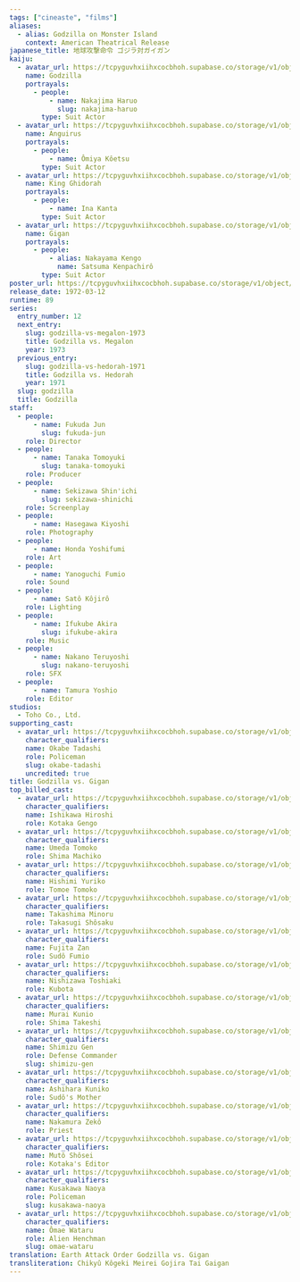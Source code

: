 ```yaml
---
tags: ["cineaste", "films"]
aliases:
  - alias: Godzilla on Monster Island
    context: American Theatrical Release
japanese_title: 地球攻撃命令 ゴジラ対ガイガン
kaiju:
  - avatar_url: https://tcpyguvhxiihxcocbhoh.supabase.co/storage/v1/object/public/godzilla-cineaste-public/content/films/godzilla-vs-gigan-1972/kaiju-avatars/haruo-nakajima-0.jpg?t=2023-09-04T02%3A18%3A00.420Z
    name: Godzilla
    portrayals:
      - people:
          - name: Nakajima Haruo
            slug: nakajima-haruo
        type: Suit Actor
  - avatar_url: https://tcpyguvhxiihxcocbhoh.supabase.co/storage/v1/object/public/godzilla-cineaste-public/content/films/godzilla-vs-gigan-1972/kaiju-avatars/koetsu-omiya-0.jpg?t=2023-09-04T02%3A18%3A24.474Z
    name: Anguirus
    portrayals:
      - people:
          - name: Ômiya Kôetsu
        type: Suit Actor
  - avatar_url: https://tcpyguvhxiihxcocbhoh.supabase.co/storage/v1/object/public/godzilla-cineaste-public/content/films/godzilla-vs-gigan-1972/kaiju-avatars/kanta-ina-0.jpg?t=2023-09-04T02%3A18%3A20.142Z
    name: King Ghidorah
    portrayals:
      - people:
          - name: Ina Kanta
        type: Suit Actor
  - avatar_url: https://tcpyguvhxiihxcocbhoh.supabase.co/storage/v1/object/public/godzilla-cineaste-public/content/films/godzilla-vs-gigan-1972/kaiju-avatars/kenpachiro-satsuma-0.jpg
    name: Gigan
    portrayals:
      - people:
          - alias: Nakayama Kengo
            name: Satsuma Kenpachirô
        type: Suit Actor
poster_url: https://tcpyguvhxiihxcocbhoh.supabase.co/storage/v1/object/public/godzilla-cineaste-public/content/films/godzilla-vs-gigan-1972/posters/godzilla-vs-gigan-1972.jpg
release_date: 1972-03-12
runtime: 89
series:
  entry_number: 12
  next_entry:
    slug: godzilla-vs-megalon-1973
    title: Godzilla vs. Megalon
    year: 1973
  previous_entry:
    slug: godzilla-vs-hedorah-1971
    title: Godzilla vs. Hedorah
    year: 1971
  slug: godzilla
  title: Godzilla
staff:
  - people:
      - name: Fukuda Jun
        slug: fukuda-jun
    role: Director
  - people:
      - name: Tanaka Tomoyuki
        slug: tanaka-tomoyuki
    role: Producer
  - people:
      - name: Sekizawa Shin'ichi
        slug: sekizawa-shinichi
    role: Screenplay
  - people:
      - name: Hasegawa Kiyoshi
    role: Photography
  - people:
      - name: Honda Yoshifumi
    role: Art
  - people:
      - name: Yanoguchi Fumio
    role: Sound
  - people:
      - name: Satô Kôjirô
    role: Lighting
  - people:
      - name: Ifukube Akira
        slug: ifukube-akira
    role: Music
  - people:
      - name: Nakano Teruyoshi
        slug: nakano-teruyoshi
    role: SFX
  - people:
      - name: Tamura Yoshio
    role: Editor
studios:
  - Toho Co., Ltd.
supporting_cast:
  - avatar_url: https://tcpyguvhxiihxcocbhoh.supabase.co/storage/v1/object/public/godzilla-cineaste-public/content/films/godzilla-vs-gigan-1972/cast-avatars/tadashi-okabe-0.jpg
    character_qualifiers:
    name: Okabe Tadashi
    role: Policeman
    slug: okabe-tadashi
    uncredited: true
title: Godzilla vs. Gigan
top_billed_cast:
  - avatar_url: https://tcpyguvhxiihxcocbhoh.supabase.co/storage/v1/object/public/godzilla-cineaste-public/content/films/godzilla-vs-gigan-1972/cast-avatars/hiroshi-ishikawa-0.jpg
    character_qualifiers:
    name: Ishikawa Hiroshi
    role: Kotaka Gengo
  - avatar_url: https://tcpyguvhxiihxcocbhoh.supabase.co/storage/v1/object/public/godzilla-cineaste-public/content/films/godzilla-vs-gigan-1972/cast-avatars/tomoko-umeda-0.jpg
    character_qualifiers:
    name: Umeda Tomoko
    role: Shima Machiko
  - avatar_url: https://tcpyguvhxiihxcocbhoh.supabase.co/storage/v1/object/public/godzilla-cineaste-public/content/films/godzilla-vs-gigan-1972/cast-avatars/yuriko-hishimi-0.jpg
    character_qualifiers:
    name: Hishimi Yuriko
    role: Tomoe Tomoko
  - avatar_url: https://tcpyguvhxiihxcocbhoh.supabase.co/storage/v1/object/public/godzilla-cineaste-public/content/films/godzilla-vs-gigan-1972/cast-avatars/minoru-takashima-0.jpg
    character_qualifiers:
    name: Takashima Minoru
    role: Takasugi Shôsaku
  - avatar_url: https://tcpyguvhxiihxcocbhoh.supabase.co/storage/v1/object/public/godzilla-cineaste-public/content/films/godzilla-vs-gigan-1972/cast-avatars/zan-fujita-0.jpg
    character_qualifiers:
    name: Fujita Zan
    role: Sudô Fumio
  - avatar_url: https://tcpyguvhxiihxcocbhoh.supabase.co/storage/v1/object/public/godzilla-cineaste-public/content/films/godzilla-vs-gigan-1972/cast-avatars/toshiaki-nishizawa-0.jpg
    character_qualifiers:
    name: Nishizawa Toshiaki
    role: Kubota
  - avatar_url: https://tcpyguvhxiihxcocbhoh.supabase.co/storage/v1/object/public/godzilla-cineaste-public/content/films/godzilla-vs-gigan-1972/cast-avatars/kunio-murai-0.jpg
    character_qualifiers:
    name: Murai Kunio
    role: Shima Takeshi
  - avatar_url: https://tcpyguvhxiihxcocbhoh.supabase.co/storage/v1/object/public/godzilla-cineaste-public/content/films/godzilla-vs-gigan-1972/cast-avatars/gen-shimizu-0.jpg
    character_qualifiers:
    name: Shimizu Gen
    role: Defense Commander
    slug: shimizu-gen
  - avatar_url: https://tcpyguvhxiihxcocbhoh.supabase.co/storage/v1/object/public/godzilla-cineaste-public/content/films/godzilla-vs-gigan-1972/cast-avatars/kuniko-ashihara-0.jpg
    character_qualifiers:
    name: Ashihara Kuniko
    role: Sudô's Mother
  - avatar_url: https://tcpyguvhxiihxcocbhoh.supabase.co/storage/v1/object/public/godzilla-cineaste-public/content/films/godzilla-vs-gigan-1972/cast-avatars/zeko-nakamura-0.jpg
    character_qualifiers:
    name: Nakamura Zekô
    role: Priest
  - avatar_url: https://tcpyguvhxiihxcocbhoh.supabase.co/storage/v1/object/public/godzilla-cineaste-public/content/films/godzilla-vs-gigan-1972/cast-avatars/shosei-muto-0.jpg
    character_qualifiers:
    name: Mutô Shôsei
    role: Kotaka's Editor
  - avatar_url: https://tcpyguvhxiihxcocbhoh.supabase.co/storage/v1/object/public/godzilla-cineaste-public/content/films/godzilla-vs-gigan-1972/cast-avatars/naoya-kusakawa-0.jpg
    character_qualifiers:
    name: Kusakawa Naoya
    role: Policeman
    slug: kusakawa-naoya
  - avatar_url: https://tcpyguvhxiihxcocbhoh.supabase.co/storage/v1/object/public/godzilla-cineaste-public/content/films/godzilla-vs-gigan-1972/cast-avatars/wataru-omae-0.jpg
    character_qualifiers:
    name: Ômae Wataru
    role: Alien Henchman
    slug: omae-wataru
translation: Earth Attack Order Godzilla vs. Gigan
transliteration: Chikyû Kôgeki Meirei Gojira Tai Gaigan
---
```

